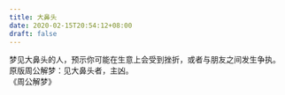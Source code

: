 ```yaml
---
title: 大鼻头
date: 2020-02-15T20:54:12+08:00
draft: false
---
```


梦见大鼻头的人，预示你可能在生意上会受到挫折，或者与朋友之间发生争执。<br>
原版周公解梦：见大鼻头者，主凶。<br>
《周公解梦》